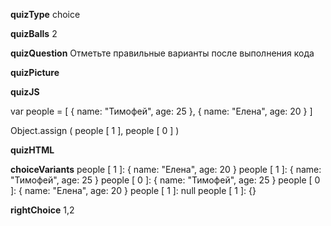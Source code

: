 ____quizType____
choice

____quizBalls____
2

____quizQuestion____
Отметьте правильные варианты после выполнения кода

____quizPicture____


____quizJS____

var people = [
    {
        name: "Тимофей",
        age: 25
    },
    {
        name: "Елена",
        age: 20
    }
]

Object.assign ( people [ 1 ], people [ 0 ] )

____quizHTML____


____choiceVariants____
people [ 1 ]:   { name: "Елена", age: 20 }
people [ 1 ]:   { name: "Тимофей", age: 25 }
people [ 0 ]:   { name: "Тимофей", age: 25 }
people [ 0 ]:   { name: "Елена", age: 20 }
people [ 1 ]:   null
people [ 1 ]:   {}

____rightChoice____
1,2
